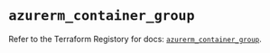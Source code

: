 # `azurerm_container_group`

Refer to the Terraform Registory for docs: [`azurerm_container_group`](https://www.terraform.io/docs/providers/azurerm/r/container_group).
